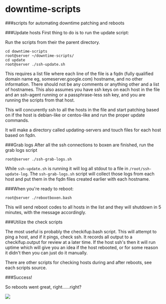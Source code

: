 downtime-scripts
================

###scripts for automating downtime patching and reboots


###Update hosts
First thing to do is to run the update script:

Run the scripts from their the parent directory.
```
cd downtime-scripts
root@server ~/downtime-scripts/
cd update
root@server ./ssh-update.sh
```

This requires a list file where each line of the file is a fqdn (fully qualified domain name eg, someserver.google.com) hostname, and no other information. There should not be any comments or anything other and a list of hostnames. 
This also assumes you have ssh keys on each host in the file and an ssh-agent running or a passphrase-less ssh key, and you are running the scripts from that host.

This will concurently ssh to all the hosts in the file and start patching based on if the host is debian-like or centos-like and run the proper update commands.

It will make a directory called updating-servers and touch files for each host based on fqdn.

###Grab logs
After all the ssh connections to boxen are finished, run the grab logs script

`root@server ./ssh-grab-logs.sh`

While `ssh-update.sh` is running it will log all stdout to a file in `/root/ssh-update-log`.
The `ssh-grab-logs.sh` script will collect those logs from each host and put them in the fqdn files created earlier with each hostname.

###When you're ready to reboot:

`root@server ./rebootboxen.bash`

This will send reboot codes to all hosts in the list and they will shutdown in 5 minutes, with the message accordingly.

###Utilize the check scripts

The most useful is probably the checkifup.bash script. This will attempt to ping a host, and if it pings, check ssh. It records all output to a checkifup.output for review at a later time. If the host ssh's then it will run uptime which will give you an idea if the host rebooted, or for some reason it didn't then you can just do it manually. 

There are other scripts for checking hosts during and after reboots, see each scripts source.

###Success!

So reboots went great, right......right?

![](http://www.quickmeme.com/img/32/32f42e59792d736f15e2ef8d38271f358e834c6a034e329400a3962d5bb84333.jpg)

